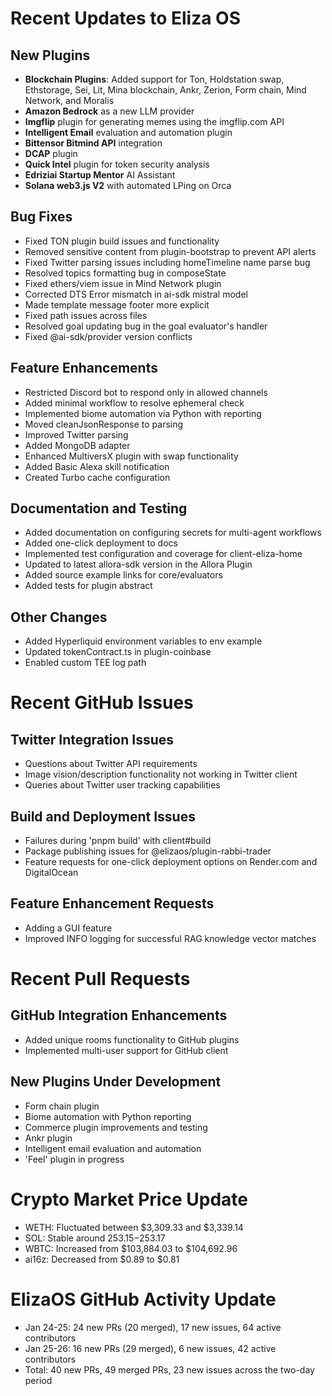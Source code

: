 # Recent Updates to Eliza OS

## New Plugins
- **Blockchain Plugins**: Added support for Ton, Holdstation swap, Ethstorage, Sei, Lit, Mina blockchain, Ankr, Zerion, Form chain, Mind Network, and Moralis
- **Amazon Bedrock** as a new LLM provider
- **Imgflip** plugin for generating memes using the imgflip.com API
- **Intelligent Email** evaluation and automation plugin
- **Bittensor Bitmind API** integration
- **DCAP** plugin
- **Quick Intel** plugin for token security analysis
- **Edriziai Startup Mentor** AI Assistant
- **Solana web3.js V2** with automated LPing on Orca

## Bug Fixes
- Fixed TON plugin build issues and functionality
- Removed sensitive content from plugin-bootstrap to prevent API alerts
- Fixed Twitter parsing issues including homeTimeline name parse bug
- Resolved topics formatting bug in composeState
- Fixed ethers/viem issue in Mind Network plugin
- Corrected DTS Error mismatch in ai-sdk mistral model
- Made template message footer more explicit
- Fixed path issues across files
- Resolved goal updating bug in the goal evaluator's handler
- Fixed @ai-sdk/provider version conflicts

## Feature Enhancements
- Restricted Discord bot to respond only in allowed channels
- Added minimal workflow to resolve ephemeral check
- Implemented biome automation via Python with reporting
- Moved cleanJsonResponse to parsing
- Improved Twitter parsing
- Added MongoDB adapter
- Enhanced MultiversX plugin with swap functionality
- Added Basic Alexa skill notification
- Created Turbo cache configuration

## Documentation and Testing
- Added documentation on configuring secrets for multi-agent workflows
- Added one-click deployment to docs
- Implemented test configuration and coverage for client-eliza-home
- Updated to latest allora-sdk version in the Allora Plugin
- Added source example links for core/evaluators
- Added tests for plugin abstract

## Other Changes
- Added Hyperliquid environment variables to env example
- Updated tokenContract.ts in plugin-coinbase
- Enabled custom TEE log path

# Recent GitHub Issues

## Twitter Integration Issues
- Questions about Twitter API requirements
- Image vision/description functionality not working in Twitter client
- Queries about Twitter user tracking capabilities

## Build and Deployment Issues
- Failures during 'pnpm build' with client#build
- Package publishing issues for @elizaos/plugin-rabbi-trader
- Feature requests for one-click deployment options on Render.com and DigitalOcean

## Feature Enhancement Requests
- Adding a GUI feature
- Improved INFO logging for successful RAG knowledge vector matches

# Recent Pull Requests

## GitHub Integration Enhancements
- Added unique rooms functionality to GitHub plugins
- Implemented multi-user support for GitHub client

## New Plugins Under Development
- Form chain plugin
- Biome automation with Python reporting
- Commerce plugin improvements and testing
- Ankr plugin
- Intelligent email evaluation and automation
- 'Feel' plugin in progress

# Crypto Market Price Update
- WETH: Fluctuated between $3,309.33 and $3,339.14
- SOL: Stable around $253.15-$253.17
- WBTC: Increased from $103,884.03 to $104,692.96
- ai16z: Decreased from $0.89 to $0.81

# ElizaOS GitHub Activity Update
- Jan 24-25: 24 new PRs (20 merged), 17 new issues, 64 active contributors
- Jan 25-26: 16 new PRs (29 merged), 6 new issues, 42 active contributors
- Total: 40 new PRs, 49 merged PRs, 23 new issues across the two-day period